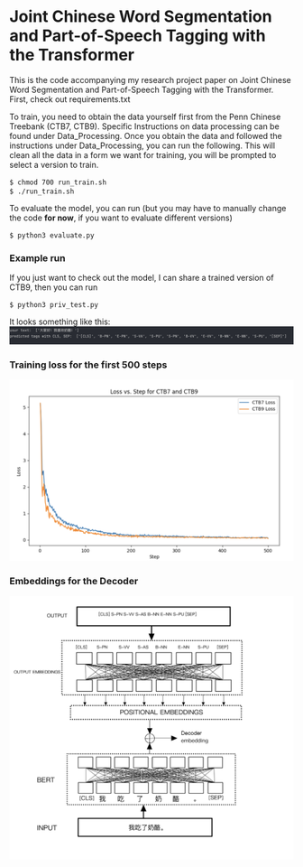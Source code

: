 # Joint Chinese Word Segmentation and Part-of-Speech Tagging with the Transformer
This is the code accompanying my research project paper on Joint Chinese Word Segmentation and Part-of-Speech Tagging with the Transformer.
First, check out requirements.txt

To train, you need to obtain the data yourself first from the Penn Chinese Treebank (CTB7, CTB9). Specific Instructions on data processing can be found under Data_Processing.
Once you obtain the data and followed the instructions under Data_Processing, you can run the following. This will clean all the data in a form we want for training, you will be prompted to 
select a version to train. 
```shell
$ chmod 700 run_train.sh     
$ ./run_train.sh   
```
To evaluate the model, you can run (but you may have to manually change the code **for now**, if you want to evaluate different versions)
```shell
$ python3 evaluate.py
```
### Example run
If you just want to check out the model, I can share a trained version of CTB9, then you can run
```shell
$ python3 priv_test.py
```
It looks something like this:
![Example Run](example.png "Example Run")
### Training loss for the first 500 steps
![Training Loss](fig3.png "Training loss for first 500 steps")
### Embeddings for the Decoder
![Embeddings for Decoder](fig2.jpg "Embeddings for Decoder")